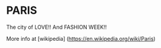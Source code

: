 # PARIS

The city of LOVE!! And FASHION WEEK!!

More info at [wikipedia] (https://en.wikipedia.org/wiki/Paris)
